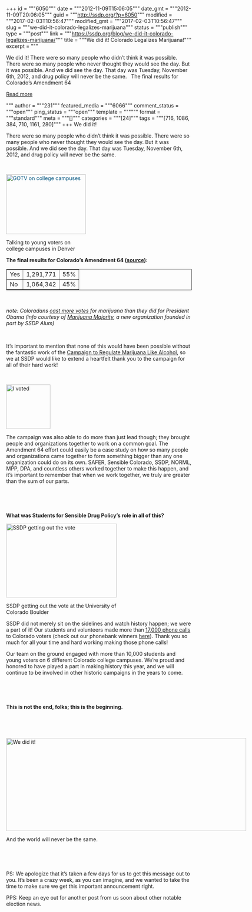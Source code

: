 +++
id = """6050"""
date = """2012-11-09T15:06:05"""
date_gmt = """2012-11-09T20:06:05"""
guid = """http://ssdp.org/?p=6050"""
modified = """2017-02-03T10:56:47"""
modified_gmt = """2017-02-03T10:56:47"""
slug = """we-did-it-colorado-legalizes-marijuana"""
status = """publish"""
type = """post"""
link = """https://ssdp.org/blog/we-did-it-colorado-legalizes-marijuana/"""
title = """We did it! Colorado Legalizes Marijuana!"""
excerpt = """<p>We did it! There were so many people who didn’t think it was possible. There were so many people who never thought they would see the day. But it was possible. And we did see the day. That day was Tuesday, November 6th, 2012, and drug policy will never be the same. &nbsp; The final results for Colorado’s Amendment 64</p>
<div class="h10"></div>
<p><a class="more-link2 flat" href="https://ssdp.org/blog/we-did-it-colorado-legalizes-marijuana/">Read more</a></p>
"""
author = """231"""
featured_media = """6066"""
comment_status = """open"""
ping_status = """open"""
template = """"""
format = """standard"""
meta = """[]"""
categories = """[24]"""
tags = """[716, 1086, 384, 710, 1161, 280]"""
+++
We did it!



There were so many people who didn’t think it was possible. There were so many people who never thought they would see the day. But it was possible. And we did see the day. That day was Tuesday, November 6th, 2012, and drug policy will never be the same.



&nbsp;



<div style="width: 226px" class="wp-caption alignright"><a style="color: #005580; text-decoration: underline;" href="/assets/2012/11/IMG-20121105-00330.jpg"><img class=" wp-image-6054     " title="GOTV on college campuses" src="/assets/2012/11/IMG-20121105-00330-300x225.jpg" alt="GOTV on college campuses" width="216" height="162" /></a><p class="wp-caption-text">Talking to young voters on college campuses in Denver</p></div>



<strong>The final results for Colorado’s Amendment 64 (<a title="Huffington Post Marijuana Legalization Ballot Results" href="http://www.huffingtonpost.com/2012/11/06/marijuana-legalization-results_n_2074168.html" target="_blank">source</a>):</strong>

<table width="300" border="1">

<tbody>

<tr>

<td>Yes</td>

<td>1,291,771</td>

<td>55%</td>

</tr>

<tr>

<td>No</td>

<td>1,064,342</td>

<td>45%</td>

</tr>

</tbody>

</table>

&nbsp;



<em>note: Coloradans <a title="Marijuana Majority" href="https://sphotos-b.xx.fbcdn.net/hphotos-prn1/534708_187132954744695_1964633977_n.jpg" target="_blank">cast more votes</a> for marijuana than they did for President Obama (info courtesy of <a title="Marijuana Majority" href="http://marijuanamajority.com/" target="_blank">Marijuana Majority</a>, a new organization founded in part by SSDP Alum)</em>



&nbsp;



It’s important to mention that none of this would have been possible without the fantastic work of the <a title="Campaign to Regulate Marijuana Like Alcohol" href="http://www.regulatemarijuana.org/" target="_blank">Campaign to Regulate Marijuana Like Alcohol</a>, so we at SSDP would like to extend a heartfelt thank you to the campaign for all of their hard work!



&nbsp;



<a href="/assets/2012/11/664698_10101097206890649_39126214_o.jpg"><img class=" wp-image-6055 alignleft" title="I voted" src="/assets/2012/11/664698_10101097206890649_39126214_o-150x150.jpg" alt="I voted" width="120" height="120" /></a>



The campaign was also able to do more than just lead though; they brought people and organizations together to work on a common goal. The Amendment 64 effort could easily be a case study on how so many people and organizations came together to form something bigger than any one organization could do on its own. SAFER, Sensible Colorado, SSDP, NORML, MPP, DPA, and countless others worked together to make this happen, and it’s important to remember that when we work together, we truly are greater than the sum of our parts.



&nbsp;



&nbsp;



<strong>What was Students for Sensible Drug Policy&#8217;s role in all of this?</strong>



<div id="attachment_6056" style="width: 310px" class="wp-caption alignleft"><a href="/assets/2012/11/IMG_1808.jpg"><img class="size-medium wp-image-6056 " title="SSDP getting out the vote" src="/assets/2012/11/IMG_1808-300x200.jpg" alt="SSDP getting out the vote" width="300" height="200" /></a><p class="wp-caption-text">SSDP getting out the vote at the University of Colorado Boulder</p></div>



SSDP did not merely sit on the sidelines and watch history happen; we were a part of it! Our students and volunteers made more than <a title="SSDP Phonebank" href="http://legalizecolorado.org/phonebank/leaderboard" target="_blank">17,000 phone calls</a> to Colorado voters (check out our phonebank winners <a title="Phonebank Winners" href="http://ssdp.org/news/blog/ssdp-phonebank-winners/" target="_blank">here</a>). Thank you so much for all your time and hard working making those phone calls!



Our team on the ground engaged with more than 10,000 students and young voters on 6 different Colorado college campuses. We’re proud and honored to have played a part in making history this year, and we will continue to be involved in other historic campaigns in the years to come.



&nbsp;



&nbsp;



<strong>This is not the end, folks; this is the beginning.</strong>



&nbsp;



&nbsp;



<div id="attachment_6053" style="width: 662px" class="wp-caption aligncenter"><a href="/assets/2012/11/wedidit.jpg"><img class=" wp-image-6053" title="We did it!" src="/assets/2012/11/wedidit.jpg" alt="We did it!" width="652" height="252" /></a><p class="wp-caption-text">And the world will never be the same.</p></div>



&nbsp;



&nbsp;



PS: We apologize that it’s taken a few days for us to get this message out to you. It’s been a crazy week, as you can imagine, and we wanted to take the time to make sure we get this important announcement right.



PPS: Keep an eye out for another post from us soon about other notable election news.
